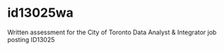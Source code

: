 # id13025wa
Written assessment for the City of Toronto Data Analyst &amp; Integrator job posting ID13025
